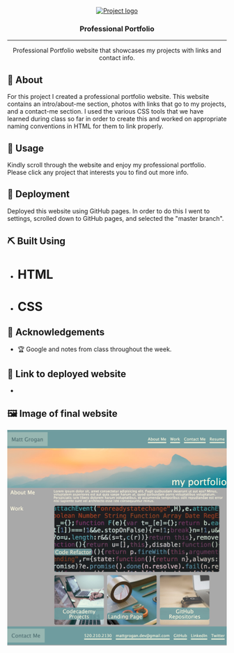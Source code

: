 <p align="center">
  <a href="" rel="noopener">
 <img width=200px height=200px src="https://i.imgur.com/6wj0hh6.jpg" alt="Project logo"></a>
</p>

<h3 align="center">Professional Portfolio</h3>

---

<p align="center"> Professional Portfolio website that showcases my projects with links and contact info.
    <br> 
</p>

## 🧐 About <a name = "about"></a>

For this project I created a professional portfolio website. This website contains an intro/about-me section, photos with links that go to my projects, and a contact-me section. I used the various CSS tools that we have learned during class so far in order to create this and worked on appropriate naming conventions in HTML for them to link properly.

## 🎈 Usage <a name="usage"></a>

Kindly scroll through the website and enjoy my professional portfolio. Please click any project that interests you to find out more info.

## 🚀 Deployment <a name = "deployment"></a>

Deployed this website using GitHub pages. In order to do this I went to settings, scrolled down to GitHub pages, and selected the "master branch".

## ⛏️ Built Using <a name = "built_using"></a>

- # HTML
- # CSS

## 🎉 Acknowledgements <a name = "acknowledgement"></a>

- 🏆 Google and notes from class throughout the week.

## 🔗 Link to deployed website

-

## 🖼️ Image of final website

![finalimage](Assets/images/final-site-pic.jpg)
